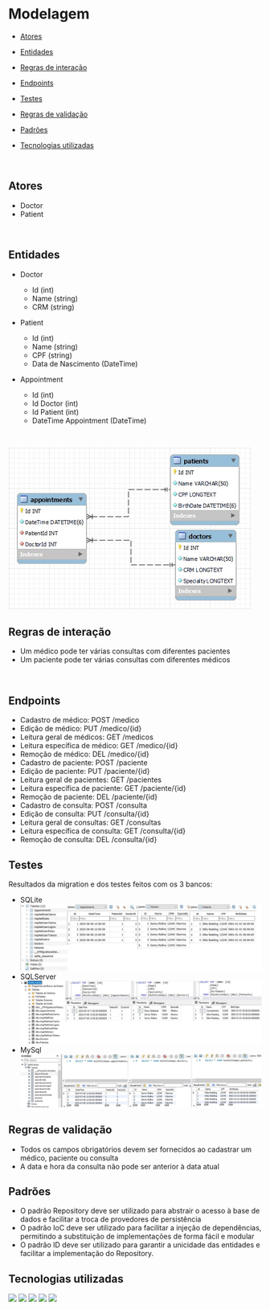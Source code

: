 
# Modelagem

- [Atores](#atores)

- [Entidades](#entidades)

- [Regras de interação](#regras-de-interação)

- [Endpoints](#endpoints)

- [Testes](#testes)

- [Regras de validação](#regras-de-validação)

- [Padrões](#padrões)

- [Tecnologias utilizadas](#tecnologias-utilizadas)

<br>

## Atores 
* Doctor
* Patient
<br>

## Entidades
* Doctor
   * Id (int)
   * Name (string)
   * CRM (string)

* Patient
   * Id (int)
   * Name (string)
   * CPF (string)
   * Data de Nascimento (DateTime)

* Appointment
   *  Id (int)
   *  Id Doctor (int)
   *  Id Patient (int)
   *  DateTime Appointment (DateTime)
<br>

![screen_RabbitMQ](Img/ModelagemDados.jpg)

## Regras de interação
* Um médico pode ter várias consultas com diferentes pacientes
* Um paciente pode ter várias consultas com diferentes médicos
<br>

## Endpoints
* Cadastro de médico: POST /medico
* Edição de médico: PUT /medico/{id}
* Leitura geral de médicos: GET /medicos
* Leitura específica de médico: GET /medico/{id}
* Remoção de médico: DEL /medico/{id}
* Cadastro de paciente: POST /paciente
* Edição de paciente: PUT /paciente/{id}
* Leitura geral de pacientes: GET /pacientes
* Leitura específica de paciente: GET /paciente/{id}
* Remoção de paciente: DEL /paciente/{id}
* Cadastro de consulta: POST /consulta
* Edição de consulta: PUT /consulta/{id}
* Leitura geral de consultas: GET /consultas
* Leitura específica de consulta: GET /consulta/{id}
* Remoção de consulta: DEL /consulta/{id}

## Testes
   Resultados da migration e dos testes feitos com os 3 bancos:
   * SQLite <br>
      ![screen_RabbitMQ](Img/SqlLite.jpg)
   * SQLServer <br>
      ![screen_RabbitMQ](Img/SqlServer.jpg)
   * MySql <br>
      ![screen_RabbitMQ](Img/MySql.jpg)

## Regras de validação
* Todos os campos obrigatórios devem ser fornecidos ao cadastrar um médico, paciente ou consulta
* A data e hora da consulta não pode ser anterior à data atual

## Padrões
* O padrão Repository deve ser utilizado para abstrair o acesso à base de dados e facilitar a troca de provedores de persistência
* O padrão IoC deve ser utilizado para facilitar a injeção de dependências, permitindo a substituição de implementações de forma fácil e modular
* O padrão ID deve ser utilizado para garantir a unicidade das entidades e facilitar a implementação do Repository.

## Tecnologias utilizadas

<a href="https://www.w3schools.com/cs/" target="_blank" rel="noreferrer"> <img src="https://img.shields.io/badge/C%23-239120?style=for-the-badge&logo=c-sharp&logoColor=white"/></a>
<a href="https://dotnet.microsoft.com/" target="_blank" rel="noreferrer"> <img src="https://img.shields.io/badge/.NET-512BD4?style=for-the-badge&logo=dotnet&logoColor=white"></a>
<a href="https://www.microsoft.com/pt-br/sql-server/sql-server-downloads" target="_blank" rel="noreferrer"> <img src="https://img.shields.io/badge/Microsoft%20SQL%20Server-CC2927?style=for-the-badge&logo=microsoft%20sql%20server&logoColor=white"/></a>
<a href="https://www.mysql.com/" target="_blank" rel="noreferrer"> <img src="https://img.shields.io/badge/MySQL-005C84?style=for-the-badge&logo=mysql&logoColor=white"/></a>
<a href="https://sqlite.org/" target="_blank" rel="noreferrer"> <img src="https://img.shields.io/badge/SQLite-07405E?style=for-the-badge&logo=sqlite&logoColor=white"/></a>
